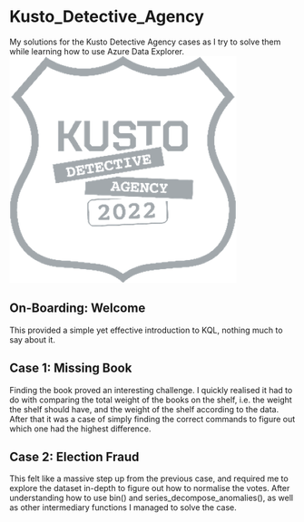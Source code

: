 # Kusto_Detective_Agency
My solutions for the Kusto Detective Agency cases as I try to solve them while learning how to use Azure Data Explorer.
![Kusto Detective Agency Logo](/img/kusto.png "Kusto Detective Agency Log")

## On-Boarding: Welcome
This provided a simple yet effective introduction to KQL, nothing much to say about it.

## Case 1: Missing Book
Finding the book proved an interesting challenge. I quickly realised it had to do with comparing the total weight of the books on the shelf, i.e. the weight the shelf should have, and the weight of the shelf according to the data. After that it was a case of simply finding the correct commands to figure out which one had the highest difference.

## Case 2: Election Fraud
This felt like a massive step up from the previous case, and required me to explore the dataset in-depth to figure out how to normalise the votes. After understanding how to use bin() and series_decompose_anomalies(), as well as other intermediary functions I managed to solve the case. 
